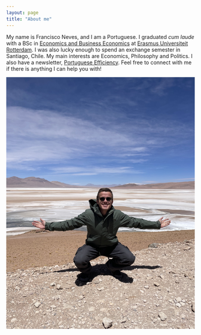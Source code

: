 ```yaml
---
layout: page
title: "About me"
---
```


  My name is Francisco Neves, and I am a Portuguese. I graduated *cum laude* with a BSc in [Economics and Business Economics](https://www.eur.nl/en/bachelor/international-bachelor-economics-and-business-economics) at [Erasmus Universiteit Rotterdam](https://www.eur.nl/en). I was also lucky enough to spend an exchange semester in Santiago, Chile. My main interests are Economics, Philosophy and Politics. I also have a newsletter, [Portuguese Efficiency](https://fdscn.substack.com). Feel free to connect with me if there is anything I can help you with!

![Me](https://github.com/fdscn/fdscn.github.io/blob/master/Atacama.jpg)





